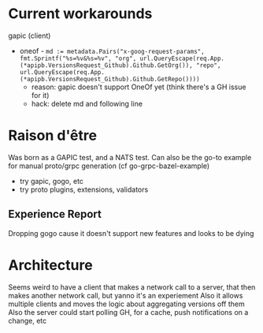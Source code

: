 # Current workarounds

gapic (client)
* oneof - `md := metadata.Pairs("x-goog-request-params", fmt.Sprintf("%s=%v&%s=%v", "org", url.QueryEscape(req.App.(*apipb.VersionsRequest_Github).Github.GetOrg()), "repo", url.QueryEscape(req.App.(*apipb.VersionsRequest_Github).Github.GetRepo())))`
  * reason: gapic doesn't support OneOf yet (think there's a GH issue for it)
  * hack: delete md and following line


# Raison d'être
Was born as a GAPIC test, and a NATS test.
Can also be the go-to example for manual proto/grpc generation (cf go-grpc-bazel-example)
* try gapic, gogo, etc
* try proto plugins, extensions, validators

## Experience Report
Dropping gogo cause it doesn't support new features and looks to be dying


# Architecture
Seems weird to have a client that makes a network call to a server, that then makes another network call, but yanno it's an experiement
Also it allows multiple clients and moves the logic about aggregating versions off them
Also the server could start polling GH, for a cache, push notifications on a change, etc
